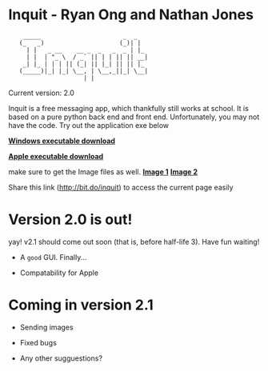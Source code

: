 # Inquit - Ryan Ong and Nathan Jones

```
    _____                       _  _      
   (_   _)                     (_)| |  
     | |   _ __    __ _  _   _  _ | |_ 
     | |  | "_ \  / _` || | | || || __|
    _| |_ | | | || (_| || |_| || || |_ 
   (_____)|_| |_| \__, | \__,_||_| \__|
                     | |            

```
                     
Current version: 2.0

Inquit is a free messaging app, which thankfully still works at school. It is based on a pure python back end and front end. Unfortunately, you may not have the code. Try out the application exe below

[**Windows executable download**](https://github.com/RYNO8/Inquit/raw/master/inquit20.exe)

[**Apple executable download**](https://github.com/RYNO8/Inquit/raw/master/inquit20.pkg)

make sure to get the Image files as well. 
[**Image 1**](https://github.com/RYNO8/Inquit/blob/master/Inquit%20Icon%20Long.png)
[**Image 2**](https://github.com/RYNO8/Inquit/blob/master/inquit_icon.ico)

Share this link (http://bit.do/inquit) to access the current page easily 

# Version 2.0 is out!

yay! v2.1 should come out soon (that is, before half-life 3). Have fun waiting!

- A `good` GUI. Finally...

- Compatability for Apple

# Coming in version 2.1

- Sending images

- Fixed bugs

- Any other sugguestions?
